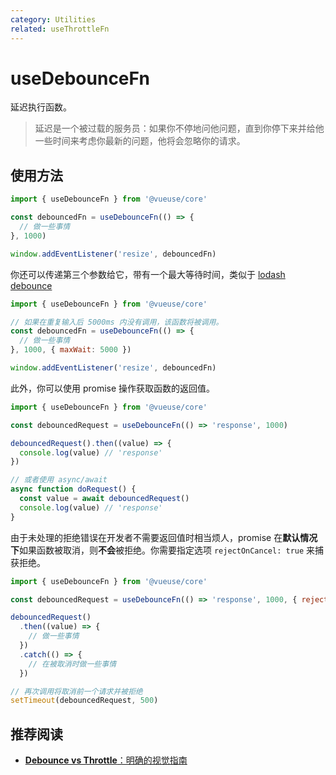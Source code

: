 ```yaml
---
category: Utilities
related: useThrottleFn
---
```


# useDebounceFn

延迟执行函数。

> 延迟是一个被过载的服务员：如果你不停地问他问题，直到你停下来并给他一些时间来考虑你最新的问题，他将会忽略你的请求。

## 使用方法

```js
import { useDebounceFn } from '@vueuse/core'

const debouncedFn = useDebounceFn(() => {
  // 做一些事情
}, 1000)

window.addEventListener('resize', debouncedFn)
```

你还可以传递第三个参数给它，带有一个最大等待时间，类似于 [lodash debounce](https://lodash.com/docs/4.17.15#debounce)

```js
import { useDebounceFn } from '@vueuse/core'

// 如果在重复输入后 5000ms 内没有调用，该函数将被调用。
const debouncedFn = useDebounceFn(() => {
  // 做一些事情
}, 1000, { maxWait: 5000 })

window.addEventListener('resize', debouncedFn)
```

此外，你可以使用 promise 操作获取函数的返回值。

```js
import { useDebounceFn } from '@vueuse/core'

const debouncedRequest = useDebounceFn(() => 'response', 1000)

debouncedRequest().then((value) => {
  console.log(value) // 'response'
})

// 或者使用 async/await
async function doRequest() {
  const value = await debouncedRequest()
  console.log(value) // 'response'
}
```

由于未处理的拒绝错误在开发者不需要返回值时相当烦人，promise 在**默认情况下**如果函数被取消，则**不会**被拒绝。你需要指定选项 `rejectOnCancel: true` 来捕获拒绝。

```js
import { useDebounceFn } from '@vueuse/core'

const debouncedRequest = useDebounceFn(() => 'response', 1000, { rejectOnCancel: true })

debouncedRequest()
  .then((value) => {
    // 做一些事情
  })
  .catch(() => {
    // 在被取消时做一些事情
  })

// 再次调用将取消前一个请求并被拒绝
setTimeout(debouncedRequest, 500)
```

## 推荐阅读

- [**Debounce vs Throttle**：明确的视觉指南](https://redd.one/blog/debounce-vs-throttle)
